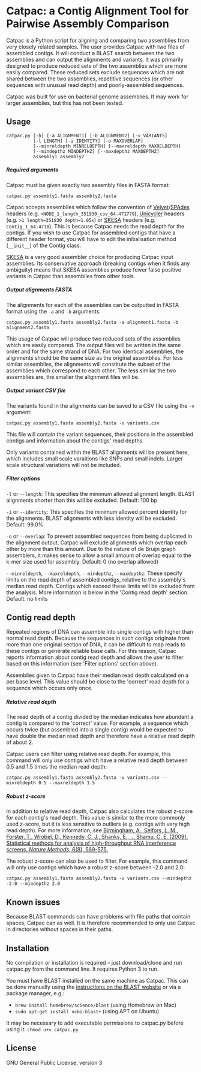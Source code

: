# Catpac: a Contig Alignment Tool for Pairwise Assembly Comparison

Catpac is a Python script for aligning and comparing two assemblies from very closely related samples.  The user provides Catpac with two files of assembled contigs.  It will conduct a BLAST search between the two assemblies and can output the alignments and variants.  It was primarily designed to produce reduced sets of the two assemblies which are more easily compared.  These reduced sets exclude sequences which are not shared between the two assemblies, repetitive sequences (or other sequences with unusual read depth) and poorly-assembled sequences.

Catpac was built for use on bacterial genome assemblies.  It may work for larger assemblies, but this has not been tested.


## Usage

```
catpac.py [-h] [-a ALIGNMENT1] [-b ALIGNMENT2] [-v VARIANTS]
          [-l LENGTH] [-i IDENTITY] [-o MAXOVERLAP]
          [--minreldepth MINRELDEPTH] [--maxreldepth MAXRELDEPTH]
          [--mindepthz MINDEPTHZ] [--maxdepthz MAXDEPTHZ]
          assembly1 assembly2
```

##### Required arguments

Catpac must be given exactly two assembly files in FASTA format:

`catpac.py assembly1.fasta assembly2.fasta`

Catpac accepts assemblies which follow the convention of [Velvet](https://www.ebi.ac.uk/~zerbino/velvet/)/[SPAdes](http://bioinf.spbau.ru/spades) headers (e.g. `>NODE_1_length_351930_cov_64.471779`), [Unicycler](https://github.com/rrwick/Unicycler) headers (e.g. `>1 length=351930 depth=1.05x`) or [SKESA](https://github.com/ncbi/SKESA) headers (e.g. `Contig_1_64.4718`).  This is because Catpac needs the read depth for the contigs.  If you wish to use Catpac for assembled contigs that have a different header format, you will have to edit the initialisation method (`__init__`) of the Contig class.

[SKESA](https://github.com/ncbi/SKESA) is a very good assembler choice for producing Catpac input assemblies. Its conservative approach (breaking contigs when it finds any ambiguity) means that SKESA assemblies produce fewer false positive variants in Catpac than assemblies from other tools.


##### Output alignments FASTA

The alignments for each of the assemblies can be outputted in FASTA format using the `-a` and `-b` arguments:

`catpac.py assembly1.fasta assembly2.fasta -a alignment1.fasta -b alignment2.fasta`

This usage of Catpac will produce two reduced sets of the assemblies which are easily compared.  The output files will be written in the same order and for the same strand of DNA.  For two identical assemblies, the alignments should be the same size as the original assemblies.  For less similar assemblies, the alignments will constitute the subset of the assemblies which correspond to each other.  The less similar the two assemblies are, the smaller the alignment files will be.


##### Output variant CSV file

The variants found in the alignments can be saved to a CSV file using the `-v` argument:

`catpac.py assembly1.fasta assembly2.fasta -v variants.csv`

This file will contain the variant sequences, their positions in the assembled contigs and information about the contigs' read depths.

Only variants contained within the BLAST alignments will be present here, which includes small scale varaitions like SNPs and small indels.  Larger scale structural variations will not be included.


##### Filter options

`-l` or `--length`: This specifies the minimum allowed alignment length.  BLAST alignments shorter than this will be excluded.  Default: 100 bp

`-i` or `--identity`: This specifies the minimum allowed percent identity for the alignments.  BLAST alignments with less identity will be excluded.  Default: 99.0%

`-o` or `--overlap`: To prevent assembled sequences from being duplicated in the alignment output, Catpac will exclude alignments which overlap each other by more than this amount.  Due to the nature of de Bruijn graph assemblers, it makes sense to allow a small amount of overlap equal to the k-mer size used for assembly.  Default: 0 (no overlap allowed)

`--minreldepth`, `--maxreldepth`, `--mindepthz`, `--maxdepthz`: These specify limits on the read depth of assembled contigs, relative to the assembly's median read depth.  Contigs which exceed these limits will be excluded from the analysis.  More information is below in the 'Contig read depth' section.  Default: no limits


## Contig read depth

Repeated regions of DNA can assemble into single contigs with higher than normal read depth.  Because the sequences in such contigs originate from more than one original section of DNA, it can be difficult to map reads to these contigs or generate reliable base calls.  For this reason, Catpac reports information about contig read depth and allows the user to filter based on this information (see 'Filter options' section above).

Assemblies given to Catpac have their median read depth calculated on a per base level.  This value should be close to the 'correct' read depth for a sequence which occurs only once.

##### Relative read depth

The read depth of a contig divided by the median indicates how abundant a contig is compared to the 'correct' value.  For example, a sequence which occurs twice (but assembled into a single contig) would be expected to have double the median read depth and therefore have a relative read depth of about 2.

Catpac users can filter using relative read depth.  For example, this command will only use contigs which have a relative read depth between 0.5 and 1.5 times the median read depth:

`catpac.py assembly1.fasta assembly2.fasta -v variants.csv --minreldepth 0.5 --maxreldepth 1.5`

##### Robust z-score

In addition to relative read depth, Catpac also calculates the robust z-score for each contig's read depth.  This value is similar to the more commonly used z-score, but it is less sensitive to outliers (e.g. contigs with very high read depth).  For more information, see [Birmingham, A., Selfors, L. M., Forster, T., Wrobel, D., Kennedy, C. J., Shanks, E., ... Shamu, C. E. (2009). Statistical methods for analysis of high-throughput RNA interference screens. _Nature Methods_, 6(8), 569-575.](http://www.ncbi.nlm.nih.gov/pmc/articles/PMC2789971/)

The robust z-score can also be used to filter.  For example, this command will only use contigs which have a robust z-score between -2.0 and 2.0:

`catpac.py assembly1.fasta assembly2.fasta -v variants.csv --mindepthz -2.0 --mindepthz 2.0`


## Known issues

Because BLAST commands can have problems with file paths that contain spaces, Catpac can as well.  It is therefore recommended to only use Catpac in directories without spaces in their paths.

## Installation

No compilation or installation is required – just download/clone and run catpac.py from the command line. It requires Python 3 to run.

You must have BLAST installed on the same machine as Catpac.  This can be done manually using the [instructions on the BLAST website](http://www.ncbi.nlm.nih.gov/books/NBK279671/) or via a package manager, e.g.:
* `brew install homebrew/science/blast` (using Homebrew on Mac)
* `sudo apt-get install ncbi-blast+` (using APT on Ubuntu)

It may be necessary to add executable permissions to catpac.py before using it:
`chmod u+x catpac.py`

## License

GNU General Public License, version 3
